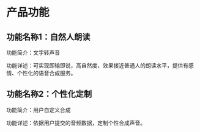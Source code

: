 # 产品功能

## 功能名称1：自然人朗读                                                                                      
功能简介：文字转声音

功能详述：可实现即输即说，高自然度，效果接近普通人的朗读水平，提供有感情、个性化的语音合成服务。
## 功能名称2：个性化定制                                                     
功能简介：用户自定义合成

功能详述：依据用户提交的音频数据，定制个性合成声音。

                                                        

                                                       
